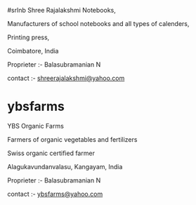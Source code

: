 #srlnb
Shree Rajalakshmi Notebooks,

Manufacturers of school notebooks and all types of calenders,

Printing press,

Coimbatore, India

Proprieter :- Balasubramanian N

contact :- shreerajalakshmi@yahoo.com


# ybsfarms
YBS Organic Farms

Farmers of organic vegetables and fertilizers

Swiss organic certified farmer

Alagukavundanvalasu, Kangayam, India

Proprieter :- Balasubramanian N

contact :- ybsfarms@yahoo.com
